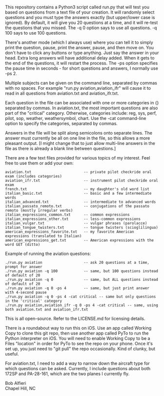 This repository contains a Python3 script called run.py that will test you based on questions from a text file of your creation. It will randomly select questions and you must type the answers exactly (but upper/lower case is ignored). By default, it will give you 20 questions at a time, and it will re-test the questions that you missed. The -q 0 option says to use all questions. -q 100 says to use 100 questions.

There's another mode (which I always use) where you can tell it to simply print the question, pause, print the answer, pause, and then move on.  You don't have to click any buttons or type anything. Just say the answer in your head. Extra long answers will have additional delay added. When it gets to the end of the questions, it will restart the process.
The -ps <sec> option specifies the pause time in seconds - for short questions and answers, I normally use -ps 2.

Multiple subjects can be given on the command line, separated by commas with no spaces. For example "run.py aviation,aviation_ifr" will cause it to read in all questions from aviation.txt and aviation_ifr.txt.

Each question in the file can be associated with one or more categories in {} separated by commas. In aviation.txt, the most important questions are also part of the "critical" category. Otherwise, categories include: reg, sys, perf, pilot, sop, weather, weathersymbol, chart. Use the -cat command-line option to specify the categories, separated by commas.

Answers in the file will be split along semicolons onto separate lines. The answer must currently be all on one line in the file, so this allows a more pleasant output. [I might change that to just allow multi-line answers in the file as there is already a blank line between questions.]

There are a few text files provided for various topics of my interest. Feel free to use them or add your own:

    aviation.txt                        -- private pilot checkride oral exam (includes categories)
    aviation_ifr.txt                    -- instrument pilot checkride oral exam
    french.txt                          -- my daughter's old word list 
    italian_basic.txt                   -- basic and a few intermediate words
    italian_advanced.txt                -- intermediate to advanced words
    italian_passato_remoto.txt          -- conjugations of the passato remoto (mostly irregular verbs)
    italian_expressions_common.txt      -- common expressions 
    italian_expressions_other.txt       -- less-common expressions 
    italian_vulgar.txt                  -- vulgar phrases (parolacce)
    italian_tongue_twisters.txt         -- tongue twisters (scioglilingua)
    american_expressions_favorite.txt   -- my favorite American expressions (translated to Italian)
    american_expressions_get.txt        -- American expressions with the word GET (ditto)

Example of running the aviation questions:

    ./run.py aviation                   -- ask 20 questions at a time, prompt for answer
    ./run.py aviation -q 100            -- same, but 100 questions instead of default of 20
    ./run.py aviation -q 0              -- same, but ALL questions instead of default of 20
    ./run.py aviation -q 0 -ps 4        -- same, but just print answer with 4-second pause
    ./run.py aviation -q 0 -ps 4 -cat critical -- same but only questions in the 'critical' category
    ./run.py aviation,aviation_ifr -q 0 -ps 4 -cat critical -- same, using both aviation.txt and aviation_ifr.txt

This is all open-source. Refer to the LICENSE.md for licensing details.  

There is a roundabout way to run this on iOS. Use an app called Working Copy to clone this git repo, then use another app called PyTo to run the Python interpreter on iOS. You will need to enable Working Copy to be a Files "location" in order for PyTo to see the repo on your phone. Once it's set up, you just need to "git pull" the repo occasionally. Kind of clunky, but useful.

For aviation.txt, I need to add a way to narrow down the aircraft type for which questions can be asked. Currently, I include questions about both 172SP and PA-28-161, which are the two planes I currently fly.

Bob Alfieri<br>
Chapel Hill, NC
